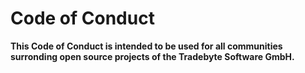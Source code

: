 # Code of Conduct

__This Code of Conduct is intended to be used for all communities surronding open source projects of the Tradebyte Software GmbH.__
